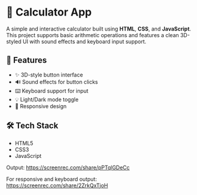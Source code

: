 # 🧮 Calculator App

A simple and interactive calculator built using **HTML**, **CSS**, and **JavaScript**. This project supports basic arithmetic operations and features a clean 3D-styled UI with sound effects and keyboard input support.

## 🚀 Features

- ✨ 3D-style button interface
- 🔊 Sound effects for button clicks
- ⌨️ Keyboard support for input
- 💡 Light/Dark mode toggle
- 📱 Responsive design

## 🛠️ Tech Stack

- HTML5
- CSS3
- JavaScript

Output:
https://screenrec.com/share/pPTqlGDeCc

For responsive and keyboard output:
https://screenrec.com/share/2ZrkQxTjoH
